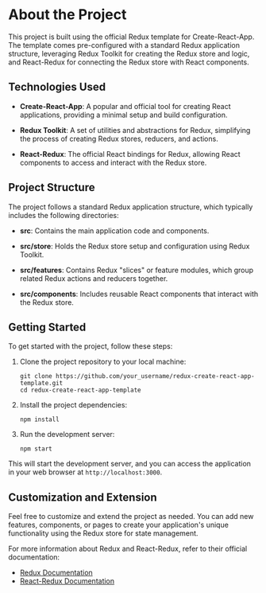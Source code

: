 # About the Project

This project is built using the official Redux template for Create-React-App. The template comes pre-configured with a standard Redux application structure, leveraging Redux Toolkit for creating the Redux store and logic, and React-Redux for connecting the Redux store with React components.

## Technologies Used

- **Create-React-App**: A popular and official tool for creating React applications, providing a minimal setup and build configuration.

- **Redux Toolkit**: A set of utilities and abstractions for Redux, simplifying the process of creating Redux stores, reducers, and actions.

- **React-Redux**: The official React bindings for Redux, allowing React components to access and interact with the Redux store.

## Project Structure

The project follows a standard Redux application structure, which typically includes the following directories:

- **src**: Contains the main application code and components.

- **src/store**: Holds the Redux store setup and configuration using Redux Toolkit.

- **src/features**: Contains Redux "slices" or feature modules, which group related Redux actions and reducers together.

- **src/components**: Includes reusable React components that interact with the Redux store.

## Getting Started

To get started with the project, follow these steps:

1. Clone the project repository to your local machine:

   ```
   git clone https://github.com/your_username/redux-create-react-app-template.git
   cd redux-create-react-app-template
   ```

2. Install the project dependencies:

   ```
   npm install
   ```

3. Run the development server:

   ```
   npm start
   ```

This will start the development server, and you can access the application in your web browser at `http://localhost:3000`.

## Customization and Extension

Feel free to customize and extend the project as needed. You can add new features, components, or pages to create your application's unique functionality using the Redux store for state management.

For more information about Redux and React-Redux, refer to their official documentation:

- [Redux Documentation](https://redux.js.org/)
- [React-Redux Documentation](https://react-redux.js.org/)
